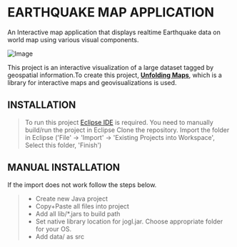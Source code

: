 EARTHQUAKE MAP APPLICATION
==========================

An Interactive map application that displays realtime Earthquake data on world map using various visual components.

![Image](https://i.imgur.com/X0mfVIJ.png)

This project is an interactive visualization of a large dataset tagged by geospatial information.To create this project, [**Unfolding Maps**](http://unfoldingmaps.org/), which is a library for interactive maps and geovisualizations is used.





## INSTALLATION

>To run this project [Eclipse IDE](https://www.eclipse.org/downloads/) is required.
>You need to manually build/run the project in Eclipse
>Clone the repository.
>Import the folder in Eclipse ('File' -> 'Import' -> 'Existing Projects into
>Workspace', Select this folder, 'Finish')


## MANUAL INSTALLATION

If the import does not work follow the steps below.
>
>* Create new Java project
>* Copy+Paste all files into project
>* Add all lib/*.jars to build path
>* Set native library location for jogl.jar. Choose appropriate folder for your OS.
>* Add data/ as src




